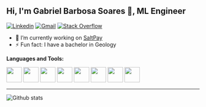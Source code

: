 ## Hi, I'm Gabriel Barbosa Soares 🌋, ML Engineer

[![Linkedin](https://img.shields.io/badge/-LinkedIn-blue?style=flat&logo=Linkedin&logoColor=white)](https://www.linkedin.com/in/gabriel-barbosa-soares-2302895b/)
[![Gmail](https://img.shields.io/badge/-Gmail-c14438?style=flat&logo=Gmail&logoColor=white)](mailto:gabrielclimb@gmail.com)
[![Stack Overflow](https://img.shields.io/badge/-Stack%20Overflow-222222?style=flat-square&logo=stack-overflow&logoColor=white&link=https://stackoverflow.com/users/10780031/sudipto-ghosh)](https://stackoverflow.com/users/9697378/gabriel-soares)


- 🔭 I’m currently working on [SaltPay](https://www.saltpay.co/)
- ⚡ Fun fact: I have a bachelor in Geology


**Languages and Tools:**


<code><img height="40" src="https://github.com/gabrielclimb/gabrielclimb/blob/master/snippets/python.png"></code>
<code><img height="40" src="https://github.com/gabrielclimb/gabrielclimb/blob/master/snippets/mysql.png"></code>
<code><img height="40" src="https://github.com/gabrielclimb/gabrielclimb/blob/master/snippets/git.png"></code>
<code><img height="40" src="https://github.com/gabrielclimb/gabrielclimb/blob/master/snippets/terminal.png"></code>
<code><img height="40" src="https://github.com/gabrielclimb/gabrielclimb/blob/master/snippets/docker.png"></code>
<code><img height="40" src="https://github.com/gabrielclimb/gabrielclimb/blob/master/snippets/airflow.png"></code>
<code><img height="40" src="https://github.com/gabrielclimb/gabrielclimb/blob/master/snippets/aws.png"></code>
<code><img height="40" src="https://github.com/gabrielclimb/gabrielclimb/blob/master/snippets/jupyter.svg"></code>
<!--
**gabrielclimb/gabrielclimb** is a ✨ _special_ ✨ repository because its `README.md` (this file) appears on your GitHub profile.

Here are some ideas to get you started:

- 🔭 I’m currently working on ...
- 🌱 I’m currently learning ...
- 👯 I’m looking to collaborate on ...
- 🤔 I’m looking for help with ...
- 💬 Ask me about ...
- 📫 How to reach me: ...
- 😄 Pronouns: ...
- ⚡ Fun fact: ...
-->


------------------------------------------------------------------------------------------

![Github stats](https://github-readme-stats.vercel.app/api?username=gabrielclimb&show_icons=true)
